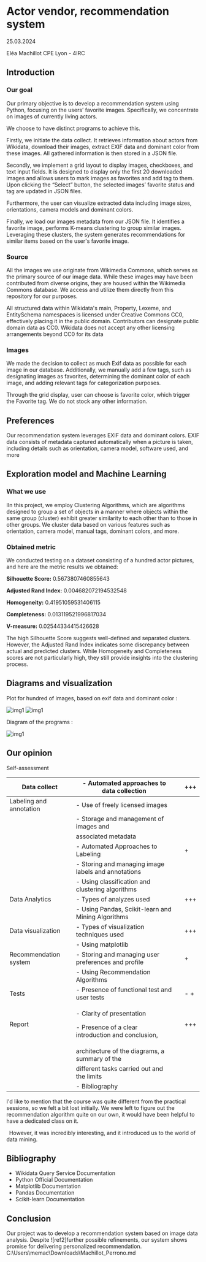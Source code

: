 ﻿# Actor vendor, recommendation  system  
25\.03.2024 

Eléa Machillot CPE Lyon - 4IRC 



## Introduction

### Our goal 

Our primary objective is to develop a recommendation system using Python, focusing on the users’ favorite images.  Specifically, we concentrate on images of currently living actors. 

We choose to have distinct programs to achieve this. 

Firstly, we initiate the data collect. It retrieves information about actors from Wikidata, download their images, extract EXIF data and dominant color from these images. All gathered information is then stored in a JSON file. 

Secondly, we implement a grid layout to display images, checkboxes, and text input fields. It is designed to display only the first 20 downloaded images and allows users to mark images as favorites and add tag to them. Upon clicking the “Select” button, the selected images’ favorite status and tag are updated in JSON files.

Furthermore, the user can visualize extracted data including image sizes, orientations, camera models and dominant colors.

Finally, we load our images metadata from our JSON file. It identifies a favorite image, performs K-means clustering to group similar images. Leveraging these clusters, the system generates recommendations for similar items based on the user's favorite image. 

### Source 

All the images we use originate from Wikimedia Commons, which serves as the primary source of our image data. While these images may have been contributed from diverse origins, they are housed within the Wikimedia Commons database. We access and utilize them directly from this repository for our purposes.


All structured data within Wikidata's main, Property, Lexeme, and EntitySchema namespaces is licensed under Creative Commons CC0, effectively placing it in the public domain. Contributors can designate public domain data as CC0. Wikidata does not accept any other licensing arrangements beyond CC0 for its data


### Images 

We made the decision to collect as much Exif data as possible for each image in our database. Additionally, we manually add a few tags, such as designating images as favorites, determining the dominant color of each image, and adding relevant tags for categorization purposes. 

Through the grid display, user can choose is favorite color, which trigger the Favorite tag. We do not stock any other information. 


## Preferences

Our recommendation system leverages EXIF data and dominant colors. EXIF data consists of metadata captured automatically when a picture is taken, including details such as orientation, camera model, software used, and more

## Exploration model and Machine Learning

### What we use 

IIn this project, we employ Clustering Algorithms, which are algorithms designed to group a set of objects in a manner where objects within the same group (cluster) exhibit greater similarity to each other than to those in other groups. We cluster data based on various features such as orientation, camera model, manual tags, dominant colors, and more.

### Obtained metric 

We conducted testing on a dataset consisting of a hundred actor pictures, and here are the metric results we obtained: 

**Silhouette Score:** 0.5673807460855643 

**Adjusted Rand Index:** 0.004682072194532548 

**Homogeneity:** 0.41951059531406115 

**Completeness:** 0.013119521996817034 

**V-measure:** 0.02544334415426628 

The high Silhouette Score suggests well-defined and separated clusters. However, the Adjusted Rand Index indicates some discrepancy between actual and predicted clusters. While Homogeneity and Completeness scores are not particularly high, they still provide insights into the clustering process.

## Diagrams and visualization

Plot for hundred of images, based on exif data and dominant color :

![img1](img/img1.png)
![img1](img/img2.png)

Diagram of the programs :  

![img1](img/img3.png)


## Our opinion

Self-assessment

|**Data collect** |- Automated approaches to data collection||+++ |
| - | - | :- | - |
|Labeling and annotation|- Use of freely licensed images|||
||- Storage and management of images and |||
||associated metadata|||
||- Automated Approaches to Labeling||+ |
||- Storing and managing image labels and annotations |||
||- Using classification and clustering algorithms|||
|Data Analytics |- Types of analyzes used||+++ |
||- Using Pandas, Scikit-learn and Mining Algorithms |||
|Data visualization |- Types of visualization techniques used||+++ |
||- Using matplotlib |||
|Recommendation system |- Storing and managing user preferences and profile||+ |
||- Using Recommendation Algorithms|||
|Tests |- Presence of functional test and user tests ||- + |
|Report |<p>- Clarity of presentation </p><p>- Presence of a clear introduction and conclusion, </p>||+++ |
||architecture of the diagrams, a summary of the |||
||different tasks carried out and the limits|||
||- Bibliography |||


I'd like to mention that the course was quite different from the practical sessions, so we felt a bit lost initially. We were left to figure out the recommendation algorithm quite on our own, it would have been helpful to have a dedicated class on it.

` `However, it was incredibly interesting, and it introduced us to the world of data mining.

## Bibliography 

- Wikidata Query Service Documentation
- Python Official Documentation 
- Matplotlib Documentation 
- Pandas Documentation
- Scikit-learn Documentation

## Conclusion 

Our project was to develop a recommendation system based on image data analysis. Despite ![ref2]further possible refinements, our system shows promise for delivering personalized recommendation. 
C:\Users\memac\Downloads\Machillot_Perrono.md